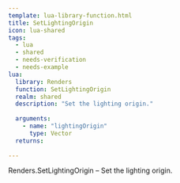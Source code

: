 ```yaml
---
template: lua-library-function.html
title: SetLightingOrigin
icon: lua-shared
tags:
  - lua
  - shared
  - needs-verification
  - needs-example
lua:
  library: Renders
  function: SetLightingOrigin
  realm: shared
  description: "Set the lighting origin."
  
  arguments:
    - name: "lightingOrigin"
      type: Vector
  returns:
    
---
```


<div class="lua__search__keywords">
Renders.SetLightingOrigin &#x2013; Set the lighting origin.
</div>
